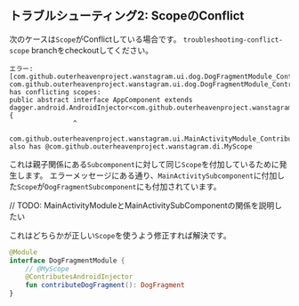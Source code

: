 ## トラブルシューティング2: ScopeのConflict

次のケースは`Scope`がConflictしている場合です。
`troubleshooting-conflict-scope` branchをcheckoutしてください。

```
エラー: [com.github.outerheavenproject.wanstagram.ui.dog.DogFragmentModule_ContributeDogFragment.DogFragmentSubcomponent] com.github.outerheavenproject.wanstagram.ui.dog.DogFragmentModule_ContributeDogFragment.DogFragmentSubcomponent has conflicting scopes:
public abstract interface AppComponent extends dagger.android.AndroidInjector<com.github.outerheavenproject.wanstagram.App> {
                ^
    com.github.outerheavenproject.wanstagram.ui.MainActivityModule_ContributeMainActivity.MainActivitySubcomponent also has @com.github.outerheavenproject.wanstagram.di.MyScope
```

これは親子関係にある`Subcomponent`に対して同じ`Scope`を付加しているために発生します。
エラーメッセージにある通り、`MainActivitySubcomponent`に付加した`Scope`が`DogFragmentSubcomponent`にも付加されています。

// TODO: MainActivityModuleとMainActivitySubComponentの関係を説明したい

これはどちらかが正しい`Scope`を使うよう修正すれば解決です。

```kt
@Module
interface DogFragmentModule {
    // @MyScope
    @ContributesAndroidInjector
    fun contributeDogFragment(): DogFragment
}
```
